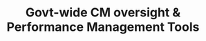---
highlight: "false" 
title: "Govt-wide CM oversight & Performance Management Tools"
description: "Govt-wide CM oversight & Performance Management Tools, which includes links to: Exec Summary dashboard, Agency Profile 2.0, Small business dashboard, BIC dashboard, Common Defense centric spend data tables.These reports collectively enable CM KPIs to be tracked and analyzed by agency, department, category, sub category, and vendors, and contracts."
url-link: "https://d2d.gsa.gov/report/government-wide-category-management-oversight-performance-management-tools"
type: "HTML"
gov-only: "true"
is-external: "true"
publication-date: "August 01, 2023"
reading-time: "5"
resource-type: "Tool"
filter: "market-intelligence"
audience: "contracts-acquisitions"
branded-offerings: "market-it-data-intelligence"
---